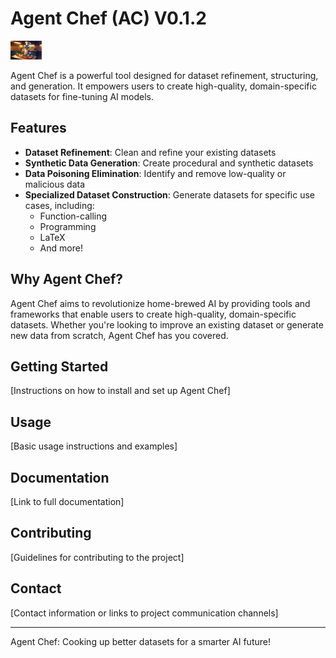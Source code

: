 # Agent Chef (AC) V0.1.2

<img
src="docs/agent_chef_poster.jpeg"
  style="display: inline-block; margin: 0 auto; max-width: 50px">

Agent Chef is a powerful tool designed for dataset refinement, structuring, and generation. It empowers users to create high-quality, domain-specific datasets for fine-tuning AI models.

## Features

- **Dataset Refinement**: Clean and refine your existing datasets
- **Synthetic Data Generation**: Create procedural and synthetic datasets
- **Data Poisoning Elimination**: Identify and remove low-quality or malicious data
- **Specialized Dataset Construction**: Generate datasets for specific use cases, including:
  - Function-calling
  - Programming
  - LaTeX
  - And more!

## Why Agent Chef?

Agent Chef aims to revolutionize home-brewed AI by providing tools and frameworks that enable users to create high-quality, domain-specific datasets. Whether you're looking to improve an existing dataset or generate new data from scratch, Agent Chef has you covered.

## Getting Started

[Instructions on how to install and set up Agent Chef]

## Usage

[Basic usage instructions and examples]

## Documentation

[Link to full documentation]

## Contributing

[Guidelines for contributing to the project]

## Contact

[Contact information or links to project communication channels]

---

Agent Chef: Cooking up better datasets for a smarter AI future!
